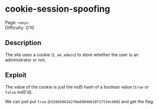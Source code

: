 # cookie-session-spoofing

Page: `<any>`  
Difficulty: 2/10

## Description

The site uses a cookie (`I_am_admin`) to store whether the user is an administrator or not.

## Exploit

The value of the cookie is just the md5 hash of a boolean value (`true` or `false` md5'd).

We can just put `true` (`b326b5062b2f0e69046810717534cb09`) and get the flag.
